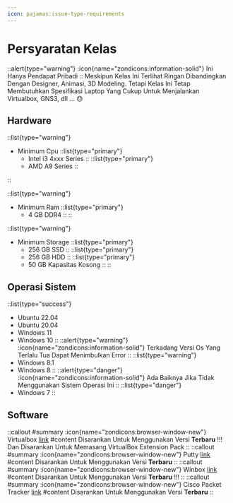 ```yaml
---
icon: pajamas:issue-type-requirements
---
```


# Persyaratan Kelas
::alert{type="warning"}
:icon{name="zondicons:information-solid"} Ini Hanya Pendapat Pribadi
::
Meskipun Kelas Ini Terlihat Ringan Dibandingkan Dengan Designer, Animasi, 3D Modeling. Tetapi Kelas Ini Tetap Membutuhkan Spesifikasi Laptop Yang Cukup Untuk Menjalankan Virtualbox, GNS3, dll ... :sweat:


## Hardware
::list{type="warning"}
- Minimum Cpu
    ::list{type="primary"}
    - Intel i3 4xxx Series
    ::
    ::list{type="primary"}
    - AMD A9 Series
    ::

::

::list{type="warning"}
- Minimum Ram
    ::list{type="primary"}
    - 4 GB DDR4
    ::
::

::list{type="warning"}
- Minimum Storage
    ::list{type="primary"}
    - 256 GB SSD
    ::
    ::list{type="primary"}
    - 256 GB HDD 
    ::
    ::list{type="primary"}
    - 50 GB Kapasitas Kosong
    ::
::

## Operasi Sistem
::list{type="success"}
- Ubuntu 22.04
- Ubuntu 20.04
- Windows  11
- Windows  10
::
::alert{type="warning"}
:icon{name="zondicons:information-solid"} Terkadang Versi Os Yang Terlalu Tua Dapat Menimbulkan Error
::
::list{type="warning"}
- Windows 8.1
- Windows 8
::
::alert{type="danger"}
:icon{name="zondicons:information-solid"} Ada Baiknya Jika Tidak Menggunakan Sistem Operasi Ini
::
::list{type="danger"}
- Windows 7
::


## Software

::callout
#summary
:icon{name="zondicons:browser-window-new"} Virtualbox [link](https://www.virtualbox.org/wiki/Downloads)
#content
Disarankan Untuk Menggunakan Versi **Terbaru** !!! Dan Disarankan Untuk Memasang VirtualBox Extension Pack
::
::callout
#summary
:icon{name="zondicons:browser-window-new"} Putty [link](https://www.putty.org/)
#content
Disarankan Untuk Menggunakan Versi **Terbaru**
::
::callout
#summary
:icon{name="zondicons:browser-window-new"} Winbox [link](https://mikrotik.com/download)
#content
Disarankan Untuk Menggunakan Versi **Terbaru** !!!
::
::callout
#summary
:icon{name="zondicons:browser-window-new"} Cisco Packet Tracker [link](https://www.netacad.com/cisco-packet-tracer)
#content
Disarankan Untuk Menggunakan Versi **Terbaru**
::